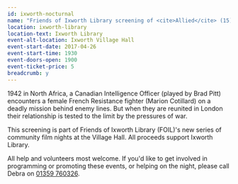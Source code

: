 ```yaml
---
id: ixworth-nocturnal
name: "Friends of Ixworth Library screening of <cite>Allied</cite> (15)"
location: ixworth-library
location-text: Ixworth Library
event-alt-location: Ixworth Village Hall
event-start-date: 2017-04-26
event-start-time: 1930
event-doors-open: 1900
event-ticket-price: 5
breadcrumb: y
---
```


1942 in North Africa, a Canadian Intelligence Officer (played by Brad Pitt) encounters a female French Resistance fighter (Marion Cotillard) on a deadly mission behind enemy lines. But when they are reunited in London their relationship is tested to the limit by the pressures of war.

This screening is part of Friends of Ixworth Library (FOIL)'s new series of community film nights at the Village Hall. All proceeds support Ixworth Library.

All help and volunteers most welcome. If you'd like to get involved in programming or promoting these events, or helping on the night, please call Debra on [01359 760326](tel:01359760326).
